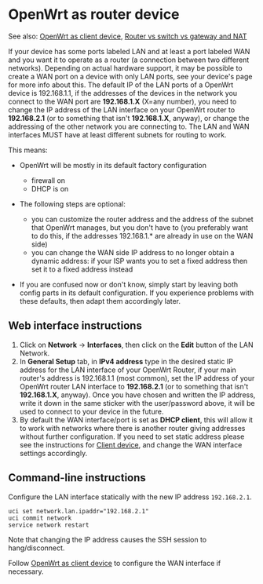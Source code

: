 # OpenWrt as router device

See also: [OpenWrt as client device](/docs/guide-user/network/openwrt_as_clientdevice "docs:guide-user:network:openwrt_as_clientdevice"), [Router vs switch vs gateway and NAT](/docs/guide-user/network/switch_router_gateway_and_nat "docs:guide-user:network:switch_router_gateway_and_nat")

If your device has some ports labeled LAN and at least a port labeled WAN and you want it to operate as a router (a connection between two different networks). Depending on actual hardware support, it may be possible to create a WAN port on a device with only LAN ports, see your device's page for more info about this. The default IP of the LAN ports of a OpenWrt device is 192.168.1.1, if the addresses of the devices in the network you connect to the WAN port are **192.168.1.X** (X=any number), you need to change the IP address of the LAN interface on your OpenWrt router to **192.168.2.1** (or to something that isn't **192.168.1.X**, anyway), or change the addressing of the other network you are connecting to. The LAN and WAN interfaces MUST have at least different subnets for routing to work.

This means:

- OpenWrt will be mostly in its default factory configuration
  
  - firewall on
  - DHCP is on
- The following steps are optional:
  
  - you can customize the router address and the address of the subnet that OpenWrt manages, but you don't have to (you preferably want to do this, if the addresses 192.168.1.* are already in use on the WAN side)
  - you can change the WAN side IP address to no longer obtain a dynamic address: if your ISP wants you to set a fixed address then set it to a fixed address instead
- If you are confused now or don't know, simply start by leaving both config parts in its default configuration. If you experience problems with these defaults, then adapt them accordingly later.

## Web interface instructions

1. Click on **Network** → **Interfaces**, then click on the **Edit** button of the LAN Network.
2. In **General Setup** tab, in **IPv4 address** type in the desired static IP address for the LAN interface of your OpenWrt Router, if your main router's address is 192.168.1.1 (most common), set the IP address of your OpenWrt router LAN interface to **192.168.2.1** (or to something that isn't **192.168.1.X**, anyway). Once you have chosen and written the IP address, write it down in the same sticker with the user/password above, it will be used to connect to your device in the future.
3. By default the WAN interface/port is set as **DHCP client**, this will allow it to work with networks where there is another router giving addresses without further configuration. If you need to set static address please see the instructions for [Client device](/docs/guide-user/network/openwrt_as_clientdevice "docs:guide-user:network:openwrt_as_clientdevice"), and change the WAN interface settings accordingly.

## Command-line instructions

Configure the LAN interface statically with the new IP address `192.168.2.1`.

```
uci set network.lan.ipaddr="192.168.2.1"
uci commit network
service network restart
```

Note that changing the IP address causes the SSH session to hang/disconnect.

Follow [OpenWrt as client device](/docs/guide-user/network/openwrt_as_clientdevice "docs:guide-user:network:openwrt_as_clientdevice") to configure the WAN interface if necessary.
